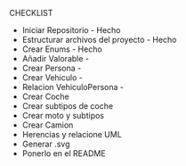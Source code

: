 CHECKLIST

- Iniciar Repositorio - Hecho
- Estructurar archivos del proyecto - Hecho
- Crear Enums - Hecho
- Añadir Valorable -
- Crear Persona - 
- Crear Vehiculo - 
- Relacion VehiculoPersona - 
- Crear Coche
- Crear subtipos de coche
- Crear moto y subtipos
- Crear Camion
- Herencias y relacione UML
- Generar .svg
- Ponerlo en el README